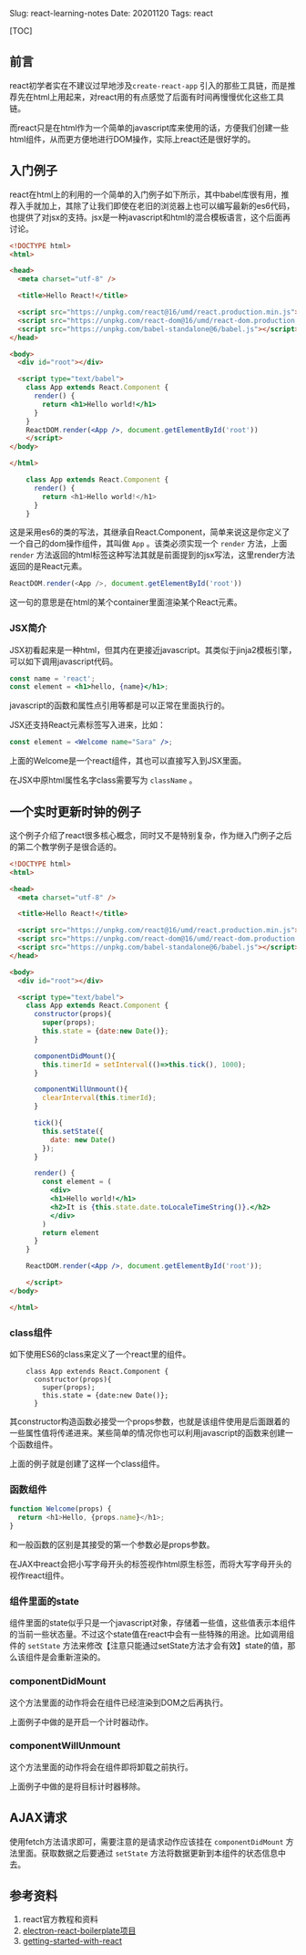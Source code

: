 Slug: react-learning-notes
Date: 20201120
Tags: react



[TOC]

## 前言

react初学者实在不建议过早地涉及`create-react-app` 引入的那些工具链，而是推荐先在html上用起来，对react用的有点感觉了后面有时间再慢慢优化这些工具链。

而react只是在html作为一个简单的javascript库来使用的话，方便我们创建一些html组件，从而更方便地进行DOM操作，实际上react还是很好学的。

## 入门例子

react在html上的利用的一个简单的入门例子如下所示，其中babel库很有用，推荐入手就加上，其除了让我们即使在老旧的浏览器上也可以编写最新的es6代码，也提供了对jsx的支持。jsx是一种javascript和html的混合模板语言，这个后面再讨论。

```html
<!DOCTYPE html>
<html>

<head>
  <meta charset="utf-8" />

  <title>Hello React!</title>

  <script src="https://unpkg.com/react@16/umd/react.production.min.js"></script>
  <script src="https://unpkg.com/react-dom@16/umd/react-dom.production.min.js"></script>
  <script src="https://unpkg.com/babel-standalone@6/babel.js"></script>
</head>

<body>
  <div id="root"></div>

  <script type="text/babel">
    class App extends React.Component {
      render() {
        return <h1>Hello world!</h1>
      }
    }
    ReactDOM.render(<App />, document.getElementById('root'))
    </script>
</body>

</html>
```

```javascript
    class App extends React.Component {
      render() {
        return <h1>Hello world!</h1>
      }
    }
```

这是采用es6的类的写法，其继承自React.Component，简单来说这是你定义了一个自己的dom操作组件，其叫做 `App` 。该类必须实现一个 `render` 方法，上面`render` 方法返回的html标签这种写法其就是前面提到的jsx写法，这里render方法返回的是React元素。

```javascript
ReactDOM.render(<App />, document.getElementById('root'))
```

这一句的意思是在html的某个container里面渲染某个React元素。

### JSX简介

JSX初看起来是一种html，但其内在更接近javascript。其类似于jinja2模板引擎，可以如下调用javascript代码。

```jsx
const name = 'react';
const element = <h1>hello, {name}</h1>;
```

javascript的函数和属性点引用等都是可以正常在里面执行的。

JSX还支持React元素标签写入进来，比如：

```jsx
const element = <Welcome name="Sara" />;
```

上面的Welcome是一个react组件，其也可以直接写入到JSX里面。

在JSX中原html属性名字class需要写为 `className` 。



## 一个实时更新时钟的例子

这个例子介绍了react很多核心概念，同时又不是特别复杂，作为继入门例子之后的第二个教学例子是很合适的。

```html
<!DOCTYPE html>
<html>

<head>
  <meta charset="utf-8" />

  <title>Hello React!</title>

  <script src="https://unpkg.com/react@16/umd/react.production.min.js"></script>
  <script src="https://unpkg.com/react-dom@16/umd/react-dom.production.min.js"></script>
  <script src="https://unpkg.com/babel-standalone@6/babel.js"></script>
</head>

<body>
  <div id="root"></div>

  <script type="text/babel">
    class App extends React.Component {
      constructor(props){
        super(props);
        this.state = {date:new Date()};
      }

      componentDidMount(){
        this.timerId = setInterval(()=>this.tick(), 1000);
      }

      componentWillUnmount(){
        clearInterval(this.timerId);
      }

      tick(){
        this.setState({
          date: new Date()
        });
      }

      render() {
        const element = (
          <div>
          <h1>Hello world!</h1>
          <h2>It is {this.state.date.toLocaleTimeString()}.</h2>
          </div>
        )
        return element
      }
    }

    ReactDOM.render(<App />, document.getElementById('root'));

    </script>
</body>

</html>
```

### class组件

如下使用ES6的class来定义了一个react里的组件。

```
    class App extends React.Component {
      constructor(props){
        super(props);
        this.state = {date:new Date()};
      }
```

其constructor构造函数必接受一个props参数，也就是该组件使用是后面跟着的一些属性值将传递进来。某些简单的情况你也可以利用javascript的函数来创建一个函数组件。

上面的例子就是创建了这样一个class组件。

### 函数组件

```javascript
function Welcome(props) {
  return <h1>Hello, {props.name}</h1>;
}
```

和一般函数的区别是其接受的第一个参数必是props参数。

在JAX中react会把小写字母开头的标签视作html原生标签，而将大写字母开头的视作react组件。

### 组件里面的state

组件里面的state似乎只是一个javascript对象，存储着一些值，这些值表示本组件的当前一些状态量。不过这个state值在react中会有一些特殊的用途。比如调用组件的 `setState` 方法来修改【注意只能通过setState方法才会有效】state的值，那么该组件是会重新渲染的。

### componentDidMount

这个方法里面的动作将会在组件已经渲染到DOM之后再执行。

上面例子中做的是开启一个计时器动作。

### componentWillUnmount

这个方法里面的动作将会在组件即将卸载之前执行。

上面例子中做的是将目标计时器移除。

## AJAX请求

使用fetch方法请求即可，需要注意的是请求动作应该挂在 `componentDidMount`  方法里面。获取数据之后要通过 `setState` 方法将数据更新到本组件的状态信息中去。

## 参考资料

1. react官方教程和资料
2. [electron-react-boilerplate项目](https://github.com/electron-react-boilerplate/electron-react-boilerplate)
3. [getting-started-with-react](https://www.taniarascia.com/getting-started-with-react/)



